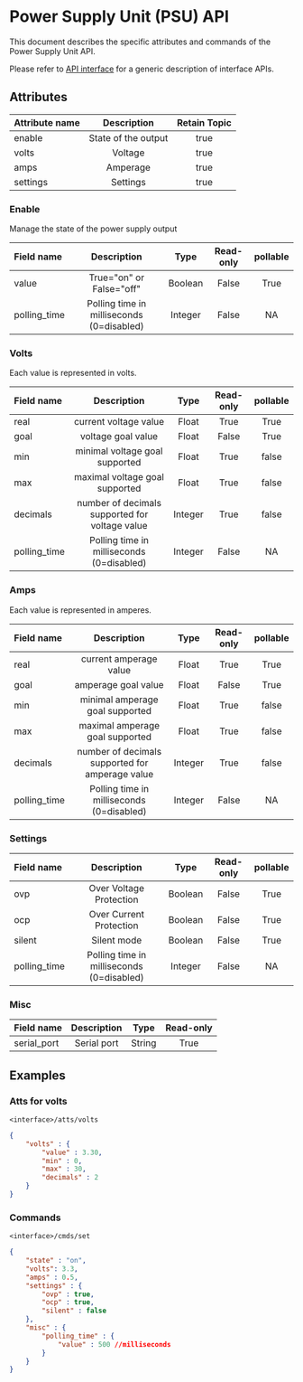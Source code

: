 # Power Supply Unit (PSU) API

This document describes the specific attributes and commands of the Power Supply Unit API.

Please refer to [API interface](api/api_interface.md) for a generic description of interface APIs.

## Attributes

| Attribute name |     Description     | Retain Topic |
|:---------------|:-------------------:|:------------:|
| enable         | State of the output |     true     |
| volts          |       Voltage       |     true     |
| amps           |      Amperage       |     true     |
| settings       |      Settings       |     true     |

### Enable

Manage the state of the power supply output

| Field name   |                Description                 |  Type   | Read-only | pollable |
|:-------------|:------------------------------------------:|:-------:|:---------:|:--------:|
| value        |          True="on" or False="off"          | Boolean |   False   |   True   |
| polling_time | Polling time  in milliseconds (0=disabled) | Integer |   False   |    NA    |

### Volts

Each value is represented in volts.

| Field name   |                  Description                   |  Type   | Read-only | pollable |
|:-------------|:----------------------------------------------:|:-------:|:---------:|:--------:|
| real         |             current voltage value              |  Float  |   True    |   True   |
| goal         |               voltage goal value               |  Float  |   False   |   True   |
| min          |         minimal voltage goal supported         |  Float  |   True    |  false   |
| max          |         maximal voltage goal supported         |  Float  |   True    |  false   |
| decimals     | number of decimals supported for voltage value | Integer |   True    |  false   |
| polling_time |   Polling time  in milliseconds (0=disabled)   |  Integer|   False   |    NA    |

### Amps

Each value is represented in amperes.

| Field name   |                   Description                   |  Type   | Read-only | pollable |
|:-------------|:-----------------------------------------------:|:-------:|:---------:|:--------:|
| real         |             current amperage value              |  Float  |   True    |   True   |
| goal         |               amperage goal value               |  Float  |   False   |   True   |
| min          |         minimal amperage goal supported         |  Float  |   True    |  false   |
| max          |         maximal amperage goal supported         |  Float  |   True    |  false   |
| decimals     | number of decimals supported for amperage value | Integer |   True    |  false   |
| polling_time |   Polling time  in milliseconds (0=disabled)    | Integer |   False   |    NA    |

### Settings

| Field name   |                Description                 |  Type   | Read-only | pollable |
|:-------------|:------------------------------------------:|:-------:|:---------:|:--------:|
| ovp          |          Over Voltage Protection           | Boolean |   False   |   True   |
| ocp          |          Over Current Protection           | Boolean |   False   |   True   |
| silent       |                Silent mode                 | Boolean |   False   |   True   |
| polling_time | Polling time  in milliseconds (0=disabled) | Integer |   False   |    NA    |

### Misc

| Field name   |   Description    |    Type     | Read-only |
| :----------- | :--------------: | :---------: | :-------: |
| serial_port  |   Serial port    |   String    |   True    |


## Examples

### Atts for volts

`<interface>/atts/volts`

```json
{
    "volts" : {
        "value" : 3.30,
        "min" : 0,
        "max" : 30,
        "decimals" : 2
    }
}
```

### Commands

`<interface>/cmds/set`

```json
{
    "state" : "on",
    "volts": 3.3,
    "amps" : 0.5,
    "settings" : {
        "ovp" : true,
        "ocp" : true,
        "silent" : false
    },
    "misc" : {
        "polling_time" : {
            "value" : 500 //milliseconds
        }
    }
}
```
